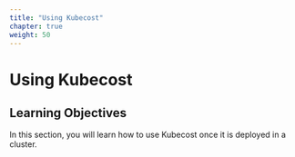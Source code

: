 ```yaml
---
title: "Using Kubecost"
chapter: true
weight: 50
---
```


# Using Kubecost

## Learning Objectives

In this section, you will learn how to use Kubecost once it is deployed in a cluster.
